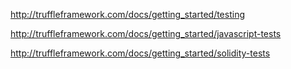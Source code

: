 http://truffleframework.com/docs/getting_started/testing

http://truffleframework.com/docs/getting_started/javascript-tests

http://truffleframework.com/docs/getting_started/solidity-tests
